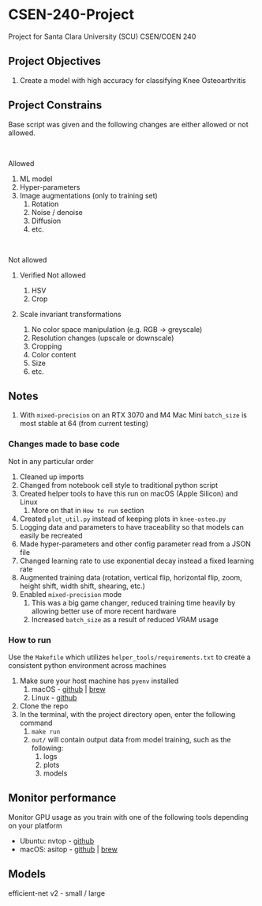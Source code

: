 # CSEN-240-Project

Project for Santa Clara University (SCU) CSEN/COEN 240

## Project Objectives

1. Create a model with high accuracy for classifying Knee Osteoarthritis

## Project Constrains

Base script was given and the following changes are either allowed or not allowed.

<br>

Allowed

1. ML model
2. Hyper-parameters
3. Image augmentations (only to training set)
   1. Rotation
   2. Noise / denoise
   3. Diffusion
   4. etc.

<br>

Not allowed

1. Verified Not allowed

   1. HSV
   2. Crop

2. Scale invariant transformations
   1. No color space manipulation (e.g. RGB -> greyscale)
   2. Resolution changes (upscale or downscale)
   3. Cropping
   4. Color content
   5. Size
   6. etc.

## Notes

1. With `mixed-precision` on an RTX 3070 and M4 Mac Mini `batch_size` is most stable at 64 (from current testing)

### Changes made to base code

Not in any particular order

1. Cleaned up imports
2. Changed from notebook cell style to traditional python script
3. Created helper tools to have this run on macOS (Apple Silicon) and Linux
   1. More on that in `How to run` section
4. Created `plot_util.py` instead of keeping plots in `knee-osteo.py`
5. Logging data and parameters to have traceability so that models can easily be recreated
6. Made hyper-parameters and other config parameter read from a JSON file
7. Changed learning rate to use exponential decay instead a fixed learning rate
8. Augmented training data (rotation, vertical flip, horizontal flip, zoom, height shift, width shift, shearing, etc.)
9. Enabled `mixed-precision` mode
   1. This was a big game changer, reduced training time heavily by allowing better use of more recent hardware
   2. Increased `batch_size` as a result of reduced VRAM usage

### How to run

Use the `Makefile` which utilizes `helper_tools/requirements.txt` to create a consistent python environment across machines

1. Make sure your host machine has `pyenv` installed
   1. macOS - [github](https://github.com/pyenv/pyenv?tab=readme-ov-file#macos) | [brew](https://formulae.brew.sh/formula/pyenv)
   2. Linux - [github](https://github.com/pyenv/pyenv?tab=readme-ov-file#linuxunix)
2. Clone the repo
3. In the terminal, with the project directory open, enter the following command
   1. `make run`
   2. `out/` will contain output data from model training, such as the following:
      1. logs
      2. plots
      3. models

## Monitor performance

Monitor GPU usage as you train with one of the following tools depending on your platform

- Ubuntu: nvtop - [github](https://github.com/Syllo/nvtop?tab=readme-ov-file#nvtop)
- macOS: asitop - [github](https://github.com/tlkh/asitop) | [brew](https://formulae.brew.sh/formula/asitop)

## Models

efficient-net v2 - small / large
